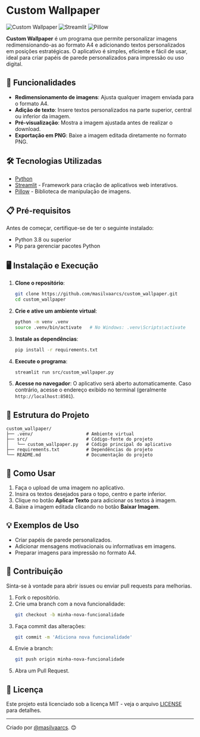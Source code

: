 # Custom Wallpaper

![Custom Wallpaper](https://img.shields.io/badge/version-1.0-blue)
![Streamlit](https://img.shields.io/badge/built%20with-Streamlit-orange)
![Pillow](https://img.shields.io/badge/Pillow-9.0-green)

**Custom Wallpaper** é um programa que permite personalizar imagens redimensionando-as ao formato A4 e adicionando textos personalizados em posições estratégicas. O aplicativo é simples, eficiente e fácil de usar, ideal para criar papéis de parede personalizados para impressão ou uso digital.

## 🚀 Funcionalidades

- **Redimensionamento de imagens**: Ajusta qualquer imagem enviada para o formato A4.
- **Adição de texto**: Insere textos personalizados na parte superior, central ou inferior da imagem.
- **Pré-visualização**: Mostra a imagem ajustada antes de realizar o download.
- **Exportação em PNG**: Baixe a imagem editada diretamente no formato PNG.

## 🛠 Tecnologias Utilizadas

- [Python](https://www.python.org/)
- [Streamlit](https://streamlit.io/) - Framework para criação de aplicativos web interativos.
- [Pillow](https://pillow.readthedocs.io/) - Biblioteca de manipulação de imagens.

## 📋 Pré-requisitos

Antes de começar, certifique-se de ter o seguinte instalado:

- Python 3.8 ou superior
- Pip para gerenciar pacotes Python

## 🖥 Instalação e Execução

1. **Clone o repositório**:
   ```bash
   git clone https://github.com/masilvaarcs/custom_wallpaper.git
   cd custom_wallpaper
   ```

2. **Crie e ative um ambiente virtual**:
   ```bash
   python -m venv .venv
   source .venv/bin/activate   # No Windows: .venv\Scripts\activate
   ```

3. **Instale as dependências**:
   ```bash
   pip install -r requirements.txt
   ```

4. **Execute o programa**:
   ```bash
   streamlit run src/custom_wallpaper.py
   ```

5. **Acesse no navegador**:
   O aplicativo será aberto automaticamente. Caso contrário, acesse o endereço exibido no terminal (geralmente `http://localhost:8501`).

## 📂 Estrutura do Projeto

```plaintext
custom_wallpaper/
├── .venv/                    # Ambiente virtual
├── src/                      # Código-fonte do projeto
│   └── custom_wallpaper.py   # Código principal do aplicativo
├── requirements.txt          # Dependências do projeto
└── README.md                 # Documentação do projeto
```

## 📝 Como Usar

1. Faça o upload de uma imagem no aplicativo.
2. Insira os textos desejados para o topo, centro e parte inferior.
3. Clique no botão **Aplicar Texto** para adicionar os textos à imagem.
4. Baixe a imagem editada clicando no botão **Baixar Imagem**.

## 💡 Exemplos de Uso

- Criar papéis de parede personalizados.
- Adicionar mensagens motivacionais ou informativas em imagens.
- Preparar imagens para impressão no formato A4.

## 🤝 Contribuição

Sinta-se à vontade para abrir issues ou enviar pull requests para melhorias.

1. Fork o repositório.
2. Crie uma branch com a nova funcionalidade:
   ```bash
   git checkout -b minha-nova-funcionalidade
   ```
3. Faça commit das alterações:
   ```bash
   git commit -m 'Adiciona nova funcionalidade'
   ```
4. Envie a branch:
   ```bash
   git push origin minha-nova-funcionalidade
   ```
5. Abra um Pull Request.

## 📄 Licença

Este projeto está licenciado sob a licença MIT - veja o arquivo [LICENSE](LICENSE) para detalhes.

---

Criado por [@masilvaarcs](https://github.com/masilvaarcs). 😊
```
